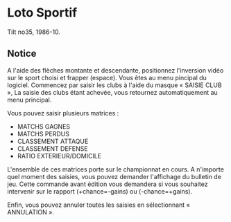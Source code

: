 # Loto Sportif

Tilt no35, 1986-10.

## Notice

A l'aide des flèches montante et descendante, positionnez l'inversion vidéo sur le sport choisi et frapper (espace).
Vous êtes au menu pincipal du logiciel.
Commencez par saisir les clubs à l'aide du masque « SAISIE CLUB », La saisie des clubs étant achevée, vous retournez
automatiquement au menu principal.

Vous pouvez saisir plusieurs matrices :

- MATCHS GAGNES
- MATCHS PERDUS
- CLASSEMENT ATTAQUE
- CLASSEMENT DEFENSE
- RATIO EXTERIEUR/DOMICILE

L'ensemble de ces matrices porte sur le championnat en cours.
A n'importe quel moment des saisies, vous pouvez demander l'affichage du bulletin de jeu.
Cette commande avant édition vous demandera si vous souhaitez intervenir sur le rapport (+chance=-gains) ou (-chance=+gains).

Enfin, vous pouvez annuler toutes les saisies en sélectionnant « ANNULATION ».
